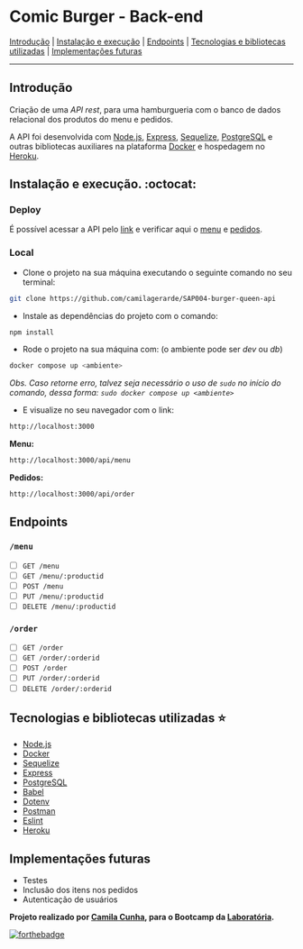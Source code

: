 # Comic Burger - Back-end

[Introdução](#introdução) | [Instalação e execução](#instalação-e-execução-octocat) | [Endpoints](#endpoints) | [Tecnologias e bibliotecas utilizadas](#tecnologias-e-bibliotecas-utilizadas-star) | [Implementações futuras](#implementações-futuras)

---

## Introdução

Criação de uma _API rest_, para uma hamburgueria com o banco de dados relacional dos produtos do menu e pedidos.

A API foi desenvolvida com [Node.js](https://nodejs.org/), [Express](https://expressjs.com/), [Sequelize](https://sequelize.org), [PostgreSQL](https://www.postgresql.org/docs/) e outras bibliotecas auxiliares na plataforma [Docker](https://www.docker.com/) e hospedagem no [Heroku](https://www.heroku.com/home).

## Instalação e execução. :octocat:

### Deploy

É possível acessar a API pelo [link](https://api-comic-burger.herokuapp.com/) e verificar aqui o [menu](https://api-comic-burger.herokuapp.com/api/menu) e [pedidos](https://api-comic-burger.herokuapp.com/api/order).

### Local

- Clone o projeto na sua máquina executando o seguinte comando no seu terminal:

```sh
git clone https://github.com/camilagerarde/SAP004-burger-queen-api
```

- Instale as dependências do projeto com o comando:

```sh
npm install
```

- Rode o projeto na sua máquina com: (o ambiente pode ser _dev_ ou _db_)

```sh
docker compose up <ambiente>
```

_Obs. Caso retorne erro, talvez seja necessário o uso de `sudo` no início do comando, dessa forma: `sudo docker compose up <ambiente>`_

- E visualize no seu navegador com o link:

```sh
http://localhost:3000
```

**Menu:**

```sh
http://localhost:3000/api/menu
```

**Pedidos:**

```sh
http://localhost:3000/api/order
```

## Endpoints

### `/menu`

- [ ] `GET /menu`
- [ ] `GET /menu/:productid`
- [ ] `POST /menu`
- [ ] `PUT /menu/:productid`
- [ ] `DELETE /menu/:productid`

### `/order`

- [ ] `GET /order`
- [ ] `GET /order/:orderid`
- [ ] `POST /order`
- [ ] `PUT /order/:orderid`
- [ ] `DELETE /order/:orderid`

## Tecnologias e bibliotecas utilizadas :star:

- [Node.js](https://nodejs.org/)
- [Docker](https://www.docker.com/)
- [Sequelize](https://sequelize.org)
- [Express](https://expressjs.com/)
- [PostgreSQL](https://www.postgresql.org/docs/)
- [Babel](https://babeljs.io/)
- [Dotenv](https://www.npmjs.com/package/dotenv)
- [Postman](https://www.getpostman.com)
- [Eslint](https://www.npmjs.com/package/eslint-plugin-react)
- [Heroku](https://www.heroku.com/home)

## Implementações futuras

- Testes
- Inclusão dos itens nos pedidos
- Autenticação de usuários

**Projeto realizado por [Camila Cunha](https://github.com/camilagerarde), para o Bootcamp da [Laboratória](https://github.com/Laboratoria).**

[![forthebadge](https://forthebadge.com/images/badges/built-with-love.svg)](https://forthebadge.com)
